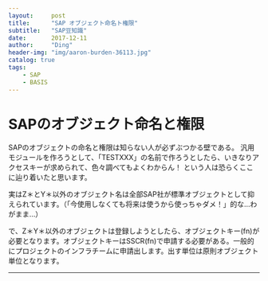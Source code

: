 ```yaml
---
layout:     post
title:      "SAP オブジェクト命名ト権限"
subtitle:   "SAP豆知識"
date:       2017-12-11
author:     "Ding"
header-img: "img/aaron-burden-36113.jpg"
catalog: true
tags:
    - SAP
    - BASIS
---
```

# SAPのオブジェクト命名と権限

SAPのオブジェクトの命名と権限は知らない人が必ずぶつかる壁である。
汎用モジュールを作ろうとして、「TESTXXX」の名前で作ろうとしたら、いきなりアクセスキーが求められて、色々調べてもよくわからん！ という人は恐らくここに辿り着いたと思います。

実はZ＊とY＊以外のオブジェクト名は全部SAP社が標準オブジェクトとして抑えられています。（「今使用しなくても将来は使うから使っちゃダメ！」的な…わがまま…）

で、Z＊Y＊以外のオブジェクトは登録しようとしたら、オブジェクトキー(fn)が必要となります。オブジェクトキーはSSCR(fn)で申請する必要がある。一般的にプロジェクトのインフラチームに申請出します。出す単位は原則オブジェクト単位となります。


---- 

